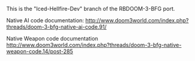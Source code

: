 This is the "Iced-Hellfire-Dev" branch of the RBDOOM-3-BFG port.

Native AI code documentation:
	http://www.doom3world.com/index.php?threads/doom-3-bfg-native-ai-code.91/
	
Native Weapon code documentation
	http://www.doom3world.com/index.php?threads/doom-3-bfg-native-weapon-code.14/post-285
	
